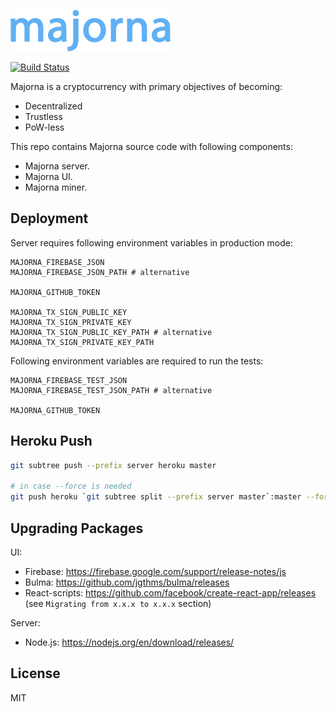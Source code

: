 <a href="https://majorna-fire.firebaseapp.com"><img src="/src/res/majorna.png" width="256"></a>

[![Build Status](https://travis-ci.org/majorna/majorna.svg?branch=master)](https://travis-ci.org/majorna/majorna)

Majorna is a cryptocurrency with primary objectives of becoming:
* Decentralized
* Trustless
* PoW-less

This repo contains Majorna source code with following components:
* Majorna server.
* Majorna UI.
* Majorna miner.

## Deployment

Server requires following environment variables in production mode:

```
MAJORNA_FIREBASE_JSON
MAJORNA_FIREBASE_JSON_PATH # alternative

MAJORNA_GITHUB_TOKEN

MAJORNA_TX_SIGN_PUBLIC_KEY
MAJORNA_TX_SIGN_PRIVATE_KEY
MAJORNA_TX_SIGN_PUBLIC_KEY_PATH # alternative
MAJORNA_TX_SIGN_PRIVATE_KEY_PATH
```

Following environment variables are required to run the tests:

```
MAJORNA_FIREBASE_TEST_JSON
MAJORNA_FIREBASE_TEST_JSON_PATH # alternative

MAJORNA_GITHUB_TOKEN
```

## Heroku Push

```bash
git subtree push --prefix server heroku master

# in case --force is needed
git push heroku `git subtree split --prefix server master`:master --force
```

## Upgrading Packages

UI:

* Firebase: https://firebase.google.com/support/release-notes/js
* Bulma: https://github.com/jgthms/bulma/releases
* React-scripts: https://github.com/facebook/create-react-app/releases (see `Migrating from x.x.x to x.x.x` section)

Server:
* Node.js: https://nodejs.org/en/download/releases/

## License

MIT